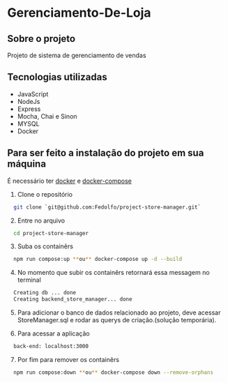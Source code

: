 # Gerenciamento-De-Loja


## Sobre o projeto

Projeto de sistema de gerenciamento de vendas

## Tecnologias utilizadas

* JavaScript
* NodeJs
* Express
* Mocha, Chai e Sinon
* MYSQL
* Docker

## Para ser feito a instalação do projeto em sua máquina

É necessário ter [docker](https://docs.docker.com/get-docker/) e [docker-compose](https://docs.docker.com/compose/install/)

1. Clone o repositório
```bash
  git clone `git@github.com:Fedolfo/project-store-manager.git`
```
2. Entre no arquivo
```bash
  cd project-store-manager
```
3. Suba os containêrs
```bash
  npm run compose:up **ou** docker-compose up -d --build
```
4. No momento que subir os containêrs retornará essa messagem no terminal
```bash
  Creating db ... done
  Creating backend_store_manager... done
```
5. Para adicionar o banco de dados relacionado ao projeto, deve acessar StoreManager.sql e rodar as querys de criação.(solução temporária).

6. Para acessar a aplicação
```bash
  back-end: localhost:3000
```

7. Por fim para remover os containêrs
```bash
  npm run compose:down **ou** docker-compose down --remove-orphans
```
